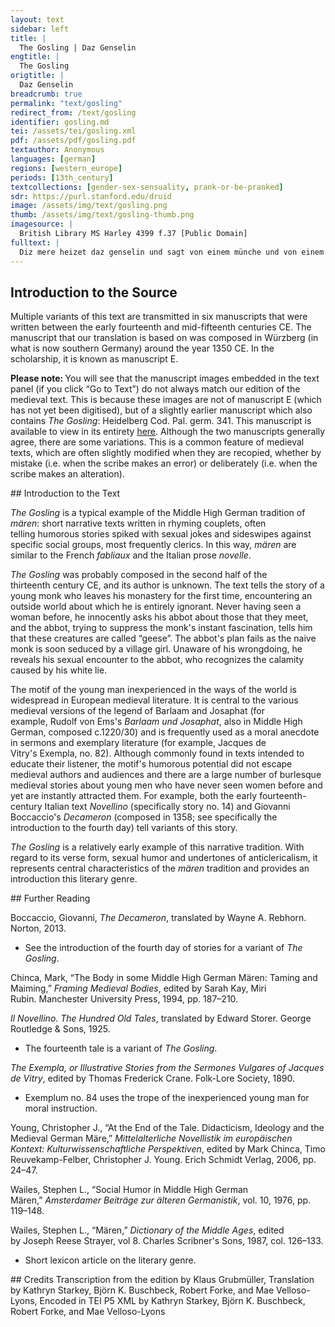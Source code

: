 ```yaml
---
layout: text
sidebar: left
title: |
  The Gosling | Daz Genselin
engtitle: |
  The Gosling
origtitle: |
  Daz Genselin
breadcrumb: true
permalink: "text/gosling"
redirect_from: /text/gosling
identifier: gosling.md
tei: /assets/tei/gosling.xml
pdf: /assets/pdf/gosling.pdf
textauthor: Anonymous
languages: [german]
regions: [western_europe]
periods: [13th_century]
textcollections: [gender-sex-sensuality, prank-or-be-pranked]
sdr: https://purl.stanford.edu/druid 
image: /assets/img/text/gosling.png
thumb: /assets/img/text/gosling-thumb.png
imagesource: |
  British Library MS Harley 4399 f.37 [Public Domain]
fulltext: |
  Diz mere heizet daz genselin und sagt von einem münche und von einem magedin This tale is called 'The Gosling' and tells of a monk and a maiden Ich hort sagen ein mer I heard a story told wie ein kloster wer of a splendid rich unde erbuwen wol and well-built monastery, als von reht ein kloster sol as a monastery should be. ir gasthus und ir spital Their lodgings and their infirmary heten niht gesatziu mal did not have limited meal times wan zuo welhen ziten der man for whenever someone arrived geriten oder gende kan on horseback or on foot der vant daz ezzen ie bereit he always found a meal prepared. minneclich und unverseit Charitably and willingly gap man swaz si mohten han. they gave whatever they had. also solten noch diu klôster stan. Would that monasteries were still this way! ouch hort ich mer von in sagen I also heard something more about them: ir kloster daz wer underslagen that their monastery was isolated daz die munich und ir gemach so that strangers seldom saw selten ieman fremder sach the monks and their quarters. und seit daz selbe mer The same story also tells that das manic munich da wer there were many monks der selten fur daz kloster kan that seldom left the monastery. Nu was dar inne ein junc man As it happened, a young man lived there. der het siniu jar vertriben He had spent all his years there daz er dar inne was beliben since he was a child, sit daz er was ein kindelin staying inside the monastery. des muost im unbekant sin He couldn't have known swaz lebt in dem lande what dwelled in the land. wen daz er ors nach sage erkande He had only heard tell of horses: daz man die solde riten that one could ride them. Do kam ez zuo einen ziten There came a time daz der apt solt riten when the abbot needed to ride out. des wolt er nicht biten Without delay, und wolt schaffen des klosters dinc he wanted to attend to the monastery's affairs. in bat der selbe jüngelinc The same lad asked him daz er in fuort durch daz lant, to take him along through the countryside daz im würde erkant so that he would learn about der site von dem lande the land's customs des er vil klein erkande. of which he knew very little. der abt der gewert The abbot granted den münich des er begert, the monk what he desired wan er in einveltigen sach. as he saw that he was ignorant. in disem sinne das geschach: That transpired for this reason: er gedâht, wirt im erkant he thought: "Should the lad learn beide liut unde lant, about both land and people, sô mac man im enpfelhen wol one could trust him with swes ein man pflegen sol. the duties that need to be fulfilled. er wirt uns ein vil nützer man. Then he will become a very useful man for us." alsus fuort er in von dan. With that he led him from there. sîn knehte niht vermiten, His pages didn't hesitate mit ir herren sie do riten. to ride with their master. ir pfert giengen schon enzelt. Their horses cantered nicely along. do si komen an daz velt Once they reached the countryside, swaz in vihes wider gie the monk never neglected to ask about der münich nimmer verlie whatever animal crossed his path. er sprach ie wie ist daz genant "What's that called?" he would ask. der abbet der seit imz zehant The abbot readily told him swie sin name sölt sin what its name was. ez wer rint schaf oder swin Whether cattle or sheep or swine, daz tet er im zuo rehte kunt he informed him correctly. Do komen sie in kurzer stunt After a short while they came zuo einem hove do sie hin wolten to a farmstead to which they were headed und ouch da beliben solten and intended to stay. do sie der meier gesach When the reeve saw them, er lief gein in unde sprach he approached them and said: got wilkommen lieber herre min "God bid you welcome, my dear Sir, und alle die mit iu hie sin and all those here with you." als man in die ors empfie After the horses had been taken care of, der abte unt der münich gie the abbot and the monks went zuo einem fiur an ir gemach to rest by the fire. alsô schier daz geschach, Right away, man zôch in abe sa zehant someone promptly took ir schuohe unde ir obergewant. their shoes and coats. Nu het der wirt ein schoenez wip Now, the host had a beautiful wife und ein tochter, der lip and a daughter whose body was ze wunsche wol gestalt, was everything one could wish for. sie was wol zweinzic jar alt, She was about twenty years old. die ouch dort her giengen, The two women also came there and die herren sie empfiengen. welcomed the gentlemen. der abbet hiez sie sitzen nider. The abbot asked them to be seated. da warn si niht wider. They were not averse to this. sie sazen nider an die stat. They sat down on the spot. der münich den abbet aber bat But the monk asked the abbot daz er in wizzen lieze to tell him wie diu creature hieze what these creatures were called. do sprach der abbet zuohant: The abbot replied readily: "diz sint gense genant." "These are called geese." dô sprach der münich: "crêde mich, The monk said: "My goodness! sô sint die gense siuberlich. Geese are lovely. wie kumt daz wir niht gense hân? Why don't we have geese? die möhten sich vil wol begân They would fit in nicely an unser klôsterweide." on the pasture at the monastery." des lachten si dô beide Both the host's wife and daughter des wirtes tohter und sîn wîp. laughed at that. si wundert sêre daz sîn lîp They were very surprised that he was sô rehte minneclich was so handsome, unt daz er niht verstüende sich yet didn't know wie ein wîp er genant. what a woman was called. den apte vrâgten si zehant Straight away, they asked the abbot ob der herre sinnic wer. whether the gentleman was right in the head. dô seit er in diu mer, Then he told them the story als ir ê hant vernumen, that you have just heard wie der münich dar was kumen about how the monk had come to the monastery und wie er erwahsen wer. and grown up there. als dô daz selbe mer When the host's daughter had listened des wirtes tohter bevant, to this story, dô gedâhte si zuohant: she immediately thought: "er ist ein sô hêrlich man, "He's such a gorgeous man. dêst wâr, ob ichz gefüegen kan, Truly, if I can make it happen ich versuoch ob er diu wîp I will test whether he knows women erkenne ir namen under ir lîp." in name and in the flesh." der rede si gedagt, She kept her musing to herself; ir gedanc si niemen sagt she told no one of the thoughts des si gedâht hete. that she had formed. Nû wart ez alsô spete It was now so late  daz die herren slâfen solten gân: that it was time for the gentlemen to go to bed. nû wolt der meier des niht lân The reeve now insisted  er hiez in betten nâch irm sît: that beds be prepared for them as was befitting. dô was ouch sîn tohter mit; His daughter was also present. si schuof daz disem jungen man  She arranged it so that the young man wart gebettet wol hin dan had his bed von den andern verre, far from the others dar umbe daz der herre so that his master möht haben sîn gemach. could be comfortable. nâch sînem willen daz geschach. It was done according to his wishes. Dô man die herren geleit, Right after the gentlemen had been shown to their beds der wirt hiez gereit the host commanded allez daz gesinde slâfen gân, that all of his household should go to sleep den herren ir gemach lân. so that the gentlemen would be left in piece and quiet. der münich niht slâfen mahte; The monk was not able to sleep. er het manige ahte, He had many thoughts wie ieglich dinc wer genant about what each thing was called  daz im des tages wart erkant. that he had encountered that day diu juncfrowe ouch ungeslafen lac She also lay awake mit gedanken der si pflac turning over in her mind wie daz würde vollebrâht how to accomplish daz si dâ vor hete gedâht. what she had thought of earlier. dô die liute entsliefen über al, After all the people around them had fallen asleep, dô stuont si ûf ân allen schal she got up without a sound und sleich zuo sînem bette dar. and snuck over to his bed. als ir der münich wart gewar. When the monk noticed her, er sprach zuohant: "waz mac daz sîn?" he said straight away, "What might that be?" Si sprach: "Ich binz, daz junge genselîn, She said: "It's me, the little gosling. und hân vrostes vil erliten: I've been suffering dreadfully from the cold. herre, ich wolt iuch gerne biten Sir, I would really like to ask you, daz ir hin under liezet mich, to permit me to slip under the covers in der minne, daz ich out of the kindness of your heart, iht ervrüer, wan hie ist ez kalt." so that I don't freeze to death." dô waz der münich einvalt The monk was so naive daz er si zuo im hin under lie. that he let her slip under the covers. in der minne daz ergie That was done out of kindness. dô si dar under zuo im kam, When she joined him under the blanket, dô konde dirre junge man this young man knew mit ir lützel noch vil next to nothing daz man do heizzet bettespil. about how to play so-called bed games with her. dô konde siz ein wênic baz. She knew a little bit more. mit guoter fuoge schuof si daz With great skill she daz er in kurzer stunde quickly got him des selben spiln begunde. playing the same game. der münech die gans brûht The monk dealt with the goose mit flîze, wan in dûht eagerly, because it seemed to him im were wol und dennoch baz. that he was feeling good and would soon feel even better. alsô lange treip er daz He carried on with it unz si des tages sich versach. until she noticed the break of day. dô stuont si ûf unde sprach: Then she got up and said: "nu sült ir nimmer verjehen "You must never tell anyone des von uns zweien ist beschehen. what has happened between the two of us. würde ez dem abte kunt, If the abbot ever found out, man tet uns beide sâ zestunt we would both immediately suffer den vil grimmeclîchen tôt." a gruesome death." vil tiure si im daz gebôt With great urgency she commanded daz erz geseite nimmer man. that he never tell anyone about it. daz lobt er und gie si von dan He swore to that and she then retired an ir heimlîch. to her chamber. ir muot was fröudenrîch She was full of joy daz si was dannân kumen unt dar that she had gone there and back daz ir dâ nieman wart gewar. without anyone noticing. Dô si kam an ir gemach, Soon after dar nâch vil schier daz geschach she came to her chamber, daz ûf begonde gân der tac. the day began to dawn. das nâch ouch vil unlange lac The abbot and the monk der abte und der münich dâ. did not stay in bed much longer. si schuofen ir dinc iesâ They dealt with the affairs durch daz si wârn kumen dar. for which they had come there. dô si daz geschuofen gar, As soon as they had done this zuohant si wider heim riten. they rode home again. die klôsterliute niht vermiten, Once they had arrived home, dô si heim wârn kumen, the brothers could not resist der münech wart her genumen taking the monk aside und frâgten in zehant and eagerly asking him wie im geviel daz lant. how he had liked the country. dô begunde er in verjehen He began to tell them daz er wol hete gesehen that he had actually seen vil dinge in dem lande many things in the country des er ê niht erkande. that he hadn't known before. des gelachten si vil, They laughed a lot at that. sîn rede was ir aller spil. His tale entertained them greatly. doch pflac er der kündekeit He was clever enough daz ir keinem wart geseit that he didn't tell any one of them wie im des nahtes ûf der vart during the night while on the trip. diu junge gans ze teil wart. how he had partaken of the goose daz hal er sêre, als si in hiez; He didn't say a word, as she had told him. nieman er daz wizzen liez. He let no one know about that. Nû was ez vor der hôchzît Now at that time, it was before the feast day die in dem winter gelît, which takes place in winter diu wîhennaht ist genant. and which is called Christmas. der abte besant zuohant The abbot immediately summoned kelner unde koche. cooks and cellarers. er sprach: "uns nâhet ein woche He said: "There is a week approaching daz wir singen müezen und lesen. when we must sing and read. nû sült ir der herren flîzic wesen Now, you should be attentive to the gentlemen daz ir uns ein wirtschaft gebent. by preparing a banquet for us. sô die liute mit arbeit lebent, The more tedium in people's lives, so sol man ir pflegen dester baz." the better they should be taken care of." die herren lobten alle daz. The gentlemen all praised that. Der junge münich stuont dâ bî. The young monk stood there with them Er sprach: "sît daz iuwer wille sî, and said: "Since you wish us daz wir vollez ampt süllen hân, to hold full high mass, my dear master sô sült ir nimmer verlân, you should not fail müge ez an iuwern staten sîn, if it is in your power so schaffet, lieber herre mîn, to provide daz iedem man ein gans werde: every man with a goose. sô wart ûf der erde Then no one on earth nie keinen liuten baz." will ever have had it better." der abbet vienc der rede haz: The abbot became angry at these words. er hiez in swîgen. daz geschach. He bade him to be silent, and the monk was silent. dar nâch er aber schier sprach: But a second later he said: "gense daz ist ein wirtschaft, "Geese! That's a feast! ob aller wirtschaft ein überkraft The most almighty of feasts die in der werlt ieman gewan." that anyone in the world has ever enjoyed." der abt sprach zuo dem jungen man: The abbot said to the young man: "bruoder, tuot die rede hin. "Brother, be silent! wâ hin haben ir iuwern sin Where have you left your sense und iuwer witze getân? and your reason? nû mügt ir iuch doch wol verstân Now, you should know daz wir niht fleisches ezzen. that we don't eat meat. ich will mich des vermezzen I will demand ir müezt der rede buoz enpfân." that you do penance for your words." er hiez in balde dannan gân. Immediately after that, he ordered him to leave. des getorst der münich lâzen niht. The monk didn't dare to object, er sprach iedoch: "waz mir geschiht, but he spoke: "No matter what happens to me, guot weren gense, der sie mac han, geese would be good. For him who is able to have them, guot unde wolgetan." they are good and fine." hie mit wart er hin vertriben. At these words, he was thrown out. die andern alle dâ beliben The others all stayed there und schuofen um ir lîpnar. and busied themselves with their nourishment. dar nâch satzten si gar Afterwards they agreed on beide ir singen unde ir lesen, their chanting and readings wer des meister sölt wesen. and who should be responsible for them. dî daz allez wart gesat, When this was all agreed upon, der abt im gewinnen bat the abbot asked for aber disen jungen man. the young man to be brought to him. er fuort in von den liuten dan He took him away from the others an sîn heimlîch. to his room. er bat in flîziclîch He asked him fervently daz er im verjehe to tell him dâ von diu rede geschehe the reason why he said daz er der gense begert. that he desired geese. der münich in des gewert. The monk granted him that. dô er sô tiur wart gemant, When he was so strongly urged, dô verjach er im zehant he told him without hesitation reht der gense wârheit, the whole truth about geese als ich iu ê hân geseit, as I have told you before: wie er die gans hin under lie how he lay with the goose und sich die naht mit ir begie. and spent the night with her. dô daz der abbet bevant, When the abbot discovered this trûreclichen er sprach zehant: he replied right away with sadness: "leider mir, ir sît betrogen: "Alas, you have been betrayed. ich hân iu selbe verlogen. I myself have deceived you. crêde mich ez was ein wîp. Believe me, that was a woman. iuwer sinnelôser lîp Your ignorant body hât bî wîben gelegen. has lain with a woman. ich solt iuwer baz hân gepflegen, I should have taken better care of you, sô het ich reht getân." then I would have behaved dutifully." buoze hier er in empfân. He commanded him to do a penance. daz geschach nâch siner bet. The monk did as he was ordered, doch wen ich er im unreht tet: but I think he was treated unfairly. wan swaz er sünden dâ gewan, For, whatever sins he committed there, dâ was der apt schuldic an. the abbot was to blame for them. het er im die wârheit If he had told him the truth ungelogen und âne spot geseit, honestly and without lies, er het sich lîhte baz behuot. the monk would have guarded himself better. spot und lüge ist selten guot: Mockery and lying are seldom good; si sint sünde und ouch ân êre. they are sins and they are also without honour. waz sol ich dâ von sagen mêre What more shall I say about this denne ich hân alhie getân? than what I have already said? ez ist mîn geloube und hân den wân It is my belief and my assumption daz ze Swâben noch der münich sî that in Swabia there might still vil lîht zwên oder drî easily be two or three monks die diu wîp erkennent baz. who have a better understanding of women. gedienten die ir meister haz, If they annoy their superiors, die büezen ouch, daz ist mîn rât. they should also do penance. This is my advice. hie mit die rede ein ende hât. Here the story ends.  = transcription  = translation     
--- 
```

## Introduction to the Source 
<p>Multiple variants of this text are transmitted in six manuscripts that were written between the early fourteenth and mid-fifteenth centuries CE. The manuscript that our translation is based on was composed in Würzberg (in what is now southern Germany) around the year 1350 CE. In the scholarship, it is known as manuscript E.</p> <p><strong>Please note: </strong>You will see that the manuscript images embedded in the text panel (if you click <span style="font-family:"Times New Roman",serif">“</span>Go to Text<span style="font-family:"Times New Roman",serif">”</span>) do not always match our edition of the medieval text. This is because these images are not of manuscript E (which has not yet been digitised), but of a slightly earlier manuscript which also contains <em>The Gosling</em>: Heidelberg Cod. Pal. germ. 341. This manuscript is available to view in its entirety <a href="https://digi.ub.uni-heidelberg.de/diglit/cpg341/0701">here</a>. Although the two manuscripts generally agree, there are some variations. This is a common feature of medieval texts, which are often slightly modified when they are recopied, whether by mistake (i.e. when the scribe makes an error) or deliberately (i.e. when the scribe makes an alteration).</p>
## Introduction to the Text 
<p><em>The Gosling </em>is a typical example of the Middle High German tradition of <em>m</em><i>ären</i>: short narrative texts written in rhyming couplets, often telling humorous stories spiked with sexual jokes and sideswipes against specific social groups, most frequently clerics. In this way, <em>mären </em>are similar to the French <em>fabliaux </em>and the Italian prose <em>novelle</em>.</p> <p><i>The Gosling </i>was probably composed in the second half of the thirteenth century CE, and its author is unknown. The text tells the story of a young monk who leaves his monastery for the first time, encountering an outside world about which he is entirely ignorant. Never having seen a woman before, he innocently asks his abbot about those that they meet, and the abbot, trying to suppress the monk's instant fascination, tells him that these creatures are called <span style="font-family:"Times New Roman",serif">“</span>geese<span style="font-family:"Times New Roman",serif">”.</span> The abbot's plan fails as the naive monk is soon seduced by a village girl. Unaware of his wrongdoing, he reveals his sexual encounter to the abbot, who recognizes the calamity caused by his white lie.</p> <p>The motif of the young man inexperienced in the ways of the world is widespread in European medieval literature. It is central to the various medieval versions of the legend of Barlaam and Josaphat (for example, Rudolf von Ems's <em>Barlaam und Josaphat</em>, also in Middle High German, composed c.1220/30) and is frequently used as a moral anecdote in sermons and exemplary literature (for example, Jacques de Vitry's Exempla, no. 82). Although commonly found in texts intended to educate their listener, the motif's humorous potential did not escape medieval authors and audiences and there are a large number of burlesque medieval stories about young men who have never seen women before and yet are instantly attracted them. For example, both the early fourteenth-century Italian text <em>Novellino</em> (specifically story no. 14) and Giovanni Boccaccio's <em>Decameron</em> (composed in 1358; see specifically the introduction to the fourth day) tell variants of this story. </p> <p><em>The Gosling</em> is a relatively early example of this narrative tradition. With regard to its verse form, sexual humor and undertones of anticlericalism, it represents central characteristics of the <em>mären</em> tradition and provides an introduction this literary genre.</p>
## Further Reading 
<p>Boccaccio, Giovanni, <em>The Decameron</em>, translated by Wayne A. Rebhorn. Norton, 2013.</p> <ul> <li>See the introduction of the fourth day of stories for a variant of <em>The Gosling</em>.</li> </ul> <p>Chinca, Mark, <span style="font-family:"Times New Roman",serif">“</span>The Body in some Middle High German Mären: Taming and Maiming,<span style="font-family:"Times New Roman",serif">”</span> <em>Framing Medieval Bodies</em>, edited by Sarah Kay, Miri Rubin. Manchester University Press, 1994, pp. 187–210.</p> <p><em>Il Novellino. The Hundred Old Tales</em>, translated by Edward Storer. George Routledge & Sons, 1925.</p> <ul> <li>The fourteenth tale is a variant of <em>The Gosling</em>.</li> </ul> <p><em>The Exempla, or Illustrative Stories from the Sermones Vulgares of Jacques de Vitry</em>, edited by Thomas Frederick Crane. Folk-Lore Society, 1890.</p> <ul> <li>Exemplum no. 84 uses the trope of the inexperienced young man for moral instruction.</li> </ul> <p>Young, Christopher J., <span style="font-family:"Times New Roman",serif">“</span>At the End of the Tale. Didacticism, Ideology and the Medieval German Märe,<span style="font-family:"Times New Roman",serif">”</span> <em>Mittelalterliche Novellistik im europäischen Kontext: Kulturwissenschaftliche Perspektiven</em>, edited by Mark Chinca, Timo Reuvekamp-Felber, Christopher J. Young. Erich Schmidt Verlag, 2006, pp. 24–47.</p> <p>Wailes, Stephen L., <span style="font-family:"Times New Roman",serif">“</span>Social Humor in Middle High German Mären,<span style="font-family:"Times New Roman",serif">”</span> <em>Amsterdamer Beiträge zur älteren Germanistik</em>, vol. 10, 1976, pp. 119–148.</p> <p>Wailes, Stephen L., <span style="font-family:"Times New Roman",serif">“</span>Mären,<span style="font-family:"Times New Roman",serif">” </span><em>Dictionary of the Middle Ages</em>, edited by Joseph Reese Strayer, vol 8. Charles Scribner's Sons, 1987, col. 126–133.</p> <ul> <li>Short lexicon article on the literary genre.</li> </ul>
## Credits
Transcription from the edition by Klaus Grubmüller, Translation by Kathryn Starkey, Björn K. Buschbeck, Robert Forke,  and Mae Velloso-Lyons, Encoded in TEI P5 XML by Kathryn Starkey, Björn K. Buschbeck, Robert Forke,  and Mae Velloso-Lyons
